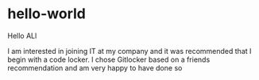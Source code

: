 # hello-world

Hello ALl

I am interested in joining IT at my company and it was recommended that I begin with a code locker.
I chose Gitlocker based on a friends recommendation and am very happy to have done so
